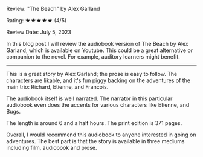 Review: "The Beach" by Alex Garland

Rating: ★★★★★ (4/5)

Review Date: July 5, 2023

In this blog post I will review the audiobook version of The Beach by Alex Garland, which is available on Youtube. This could be a great alternative or companion to the novel. For example, auditory learners might benefit.

---

This is a great story by Alex Garland; the prose is easy to follow. The characters are likable, and it's fun piggy backing on the adventures of the main trio: Richard, Etienne, and Francois.

The audiobook itself is well narrated. The narrator in this particular audiobook even does the accents for various characters like Etienne, and Bugs.

The length is around 6 and a half hours. The print edition is 371 pages.

Overall, I would recommend this audiobook to anyone interested in going on adventures. The best part is that the story is available in three mediums including film, audiobook and prose.
